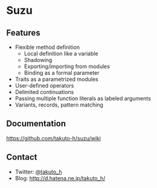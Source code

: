 # Suzu

## Features
* Flexible method definition
  * Local definition like a variable
  * Shadowing
  * Exporting/importing from modules
  * Binding as a formal parameter
* Traits as a parametrized modules
* User-defined operators
* Delimited continuations
* Passing multiple function literals as labeled arguments
* Variants, records, pattern matching

## Documentation
https://github.com/takuto-h/suzu/wiki

## Contact
- Twitter: [@takuto_h](https://twitter.com/takuto_h)
- Blog: http://d.hatena.ne.jp/takuto_h/
